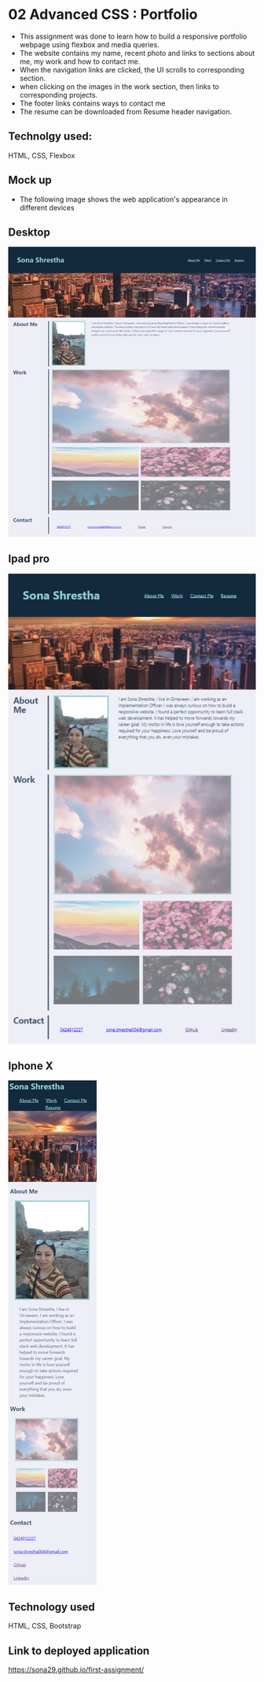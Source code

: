 # 02 Advanced CSS : Portfolio

- This assignment was done to learn how to build a responsive portfolio webpage using flexbox and media queries.
- The website contains my name, recent photo and links to sections about me, my work and how to contact me.
- When the navigation links are clicked, the UI scrolls to corresponding section.
- when clicking on the images in the work section, then links to corresponding projects.
- The footer links contains ways to contact me
- The resume can be downloaded from Resume header navigation.

## Technolgy used:

HTML, CSS, Flexbox

## Mock up

- The following image shows the web application's appearance in different devices

## Desktop

![alt text](assets/images/portfolio.png)

## Ipad pro

![alt text](assets/images/ipad-pro.png)

## Iphone X

![alt text](assets/images/iphone.png)

## Technology used

HTML, CSS, Bootstrap

## Link to deployed application

https://sona29.github.io/first-assignment/
